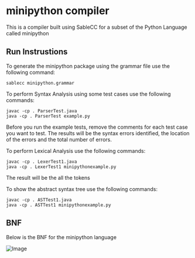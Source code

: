 # minipython compiler
This is a compiler built using SableCC for a subset of the Python Language called minipython

## Run Instrustions
To generate the minipython package using the grammar file use the following command:
```
sablecc minipython.grammar
```


To perform Syntax Analysis using some test cases use the following commands:
```
javac -cp . ParserTest.java
java -cp . ParserTest example.py
```
Before you run the example tests, remove the comments for each test case you want to test. The results will be the syntax errors identified, the location of the errors and the total number of errors.

To perform Lexical Analysis use the following commands:
```
javac -cp . LexerTest1.java
java -cp . LexerTest1 minipythonexample.py
```
The result will be the all the tokens

To show the abstract syntax tree use the following commands:
```
javac -cp . ASTTest1.java
java -cp . ASTTest1 minipythonexample.py
```


## BNF
Below is the BNF for the minipython language

![Image](https://github.com/user-attachments/assets/f8c346dd-ddc5-4bd9-b617-c8702553d158)
